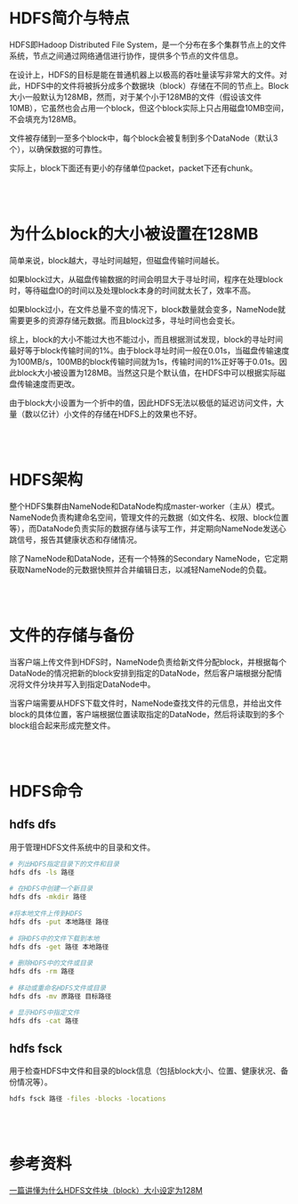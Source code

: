
# HDFS简介与特点
HDFS即Hadoop Distributed File System，是一个分布在多个集群节点上的文件系统，节点之间通过网络通信进行协作，提供多个节点的文件信息。

在设计上，HDFS的目标是能在普通机器上以极高的吞吐量读写非常大的文件。对此，HDFS中的文件将被拆分成多个数据块（block）存储在不同的节点上。Block大小一般默认为128MB，然而，对于某个小于128MB的文件（假设该文件10MB），它虽然也会占用一个block，但这个block实际上只占用磁盘10MB空间，不会填充为128MB。

文件被存储到一至多个block中，每个block会被复制到多个DataNode（默认3个），以确保数据的可靠性。

实际上，block下面还有更小的存储单位packet，packet下还有chunk。

<br/><br/>

# 为什么block的大小被设置在128MB

简单来说，block越大，寻址时间越短，但磁盘传输时间越长。

如果block过大，从磁盘传输数据的时间会明显大于寻址时间，程序在处理block时，等待磁盘IO的时间以及处理block本身的时间就太长了，效率不高。

如果block过小，在文件总量不变的情况下，block数量就会变多，NameNode就需要更多的资源存储元数据。而且block过多，寻址时间也会变长。

综上，block的大小不能过大也不能过小，而且根据测试发现，block的寻址时间最好等于block传输时间的1%。由于block寻址时间一般在0.01s，当磁盘传输速度为100MB/s，100MB的block传输时间就为1s，传输时间的1%正好等于0.01s。因此block大小被设置为128MB。当然这只是个默认值，在HDFS中可以根据实际磁盘传输速度而更改。

由于block大小设置为一个折中的值，因此HDFS无法以极低的延迟访问文件，大量（数以亿计）小文件的存储在HDFS上的效果也不好。

<br/><br/>


# HDFS架构

整个HDFS集群由NameNode和DataNode构成master-worker（主从）模式。NameNode负责构建命名空间，管理文件的元数据（如文件名、权限、block位置等），而DataNode负责实际的数据存储与读写工作，并定期向NameNode发送心跳信号，报告其健康状态和存储情况。

除了NameNode和DataNode，还有一个特殊的Secondary NameNode，它定期获取NameNode的元数据快照并合并编辑日志，以减轻NameNode的负载。

<br/><br/>


# 文件的存储与备份

当客户端上传文件到HDFS时，NameNode负责给新文件分配block，并根据每个DataNode的情况把新的block安排到指定的DataNode，然后客户端根据分配情况将文件分块并写入到指定DataNode中。

当客户端需要从HDFS下载文件时，NameNode查找文件的元信息，并给出文件block的具体位置，客户端根据位置读取指定的DataNode，然后将读取到的多个block组合起来形成完整文件。

<br/><br/>


# HDFS命令
## hdfs dfs
用于管理HDFS文件系统中的目录和文件。
```bash
# 列出HDFS指定目录下的文件和目录
hdfs dfs -ls 路径 
 
# 在HDFS中创建一个新目录
hdfs dfs -mkdir 路径
 
#将本地文件上传到HDFS
hdfs dfs -put 本地路径 路径
 
# 将HDFS中的文件下载到本地
hdfs dfs -get 路径 本地路径
 
# 删除HDFS中的文件或目录
hdfs dfs -rm 路径
 
# 移动或重命名HDFS文件或目录
hdfs dfs -mv 原路径 目标路径

# 显示HDFS中指定文件
hdfs dfs -cat 路径
```
## hdfs fsck
用于检查HDFS中文件和目录的block信息（包括block大小、位置、健康状况、备份情况等）。
```bash
hdfs fsck 路径 -files -blocks -locations
```

<br/><br/>

# 参考资料

[一篇讲懂为什么HDFS文件块（block）大小设定为128M](https://blog.csdn.net/wx1528159409/article/details/84260023)
